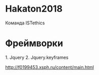 # Hakaton2018
Команда ISTethics

<h1> Фреймворки </h1>
  1. Jquery 
  2. Jquery.keyframes



http://f0199453.xsph.ru/content/main.html
